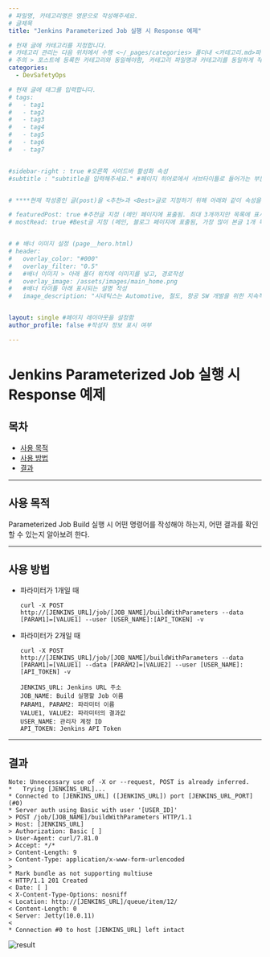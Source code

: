 ```yaml
---
# 파일명, 카테고리명은 영문으로 작성해주세요.
# 글제목
title: "Jenkins Parameterized Job 실행 시 Response 예제"

# 헌재 글에 카테고리를 지정합니다.
# 카테고리 관리는 다음 위치에서 수행 <~/_pages/categories> 폴더내 <카테고리.md>파일
# 주의 > 포스트에 등록한 카테고리와 동일해야함, 카테고리 파일명과 카테고리를 동일하게 작성하여 관리하도록함
categories: 
  - DevSafetyOps

# 현재 글에 태그를 입력합니다.
# tags:
#   - tag1
#   - tag2
#   - tag3
#   - tag4
#   - tag5
#   - tag6
#   - tag7


#sidebar-right : true #오른쪽 사이드바 활성화 속성
#subtitle : "subtitle을 입력해주세요." #페이지 히어로에서 서브타이틀로 들어가는 부분 텍스트 입력


# ****현재 작성중인 글(post)을 <추천>과 <Best>글로 지정하기 위해 아래와 같이 속성을 지정합니다.****

# featuredPost: true #추천글 지정 (메인 페이지에 표출됨. 최대 3개까지만 목록에 표시됨)
# mostRead: true #Best글 지정 (메인, 블로그 페이지에 표출됨, 가장 많이 본글 1개 목록에 표시)


# # 배너 이미지 설정 (page__hero.html)
# header:
#   overlay_color: "#000"
#   overlay_filter: "0.5"
#   #배너 이미지 > 아래 폴더 위치에 이미지를 넣고, 경로작성
#   overlay_image: /assets/images/main_home.png
#   #배너 타이틀 아래 표시되는 설명 작성
#   image_description: "시네틱스는 Automotive, 철도, 항공 SW 개발을 위한 지속적 통합과 빌드 가상화 컨설팅과 교육을 제공합니다."


layout: single #페이지 레이아웃을 설정함
author_profile: false #작성자 정보 표시 여부

---
```


<!-- **** 아래 부분부터 본문 영역입니다.*** -->

# Jenkins Parameterized Job 실행 시 Response 예제

## 목차

- [사용 목적](#사용-목적)
- [사용 방법](#사용-방법)
- [결과](#결과)

---

## 사용 목적

Parameterized Job Build 실행 시 어떤 명령어를 작성해야 하는지, 어떤 결과를 확인할 수 있는지 알아보려 한다.

---

## 사용 방법

- 파라미터가 1개일 때
  ```
  curl -X POST http://[JENKINS_URL]/job/[JOB_NAME]/buildWithParameters --data [PARAM1]=[VALUE1] --user [USER_NAME]:[API_TOKEN] -v
  ```

- 파라미터가 2개일 때
  ```
  curl -X POST http://[JENKINS_URL]/job/[JOB_NAME]/buildWithParameters --data [PARAM1]=[VALUE1] --data [PARAM2]=[VALUE2] --user [USER_NAME]:[API_TOKEN] -v
  ```

  ```
  JENKINS_URL: Jenkins URL 주소
  JOB_NAME: Build 실행할 Job 이름
  PARAM1, PARAM2: 파라미터 이름
  VALUE1, VALUE2: 파라미터의 결과값
  USER_NAME: 관리자 계정 ID
  API_TOKEN: Jenkins API Token
  ```

---

## 결과

```
Note: Unnecessary use of -X or --request, POST is already inferred.
*   Trying [JENKINS_URL]...
* Connected to [JENKINS_URL] ([JENKINS_URL]) port [JENKINS_URL_PORT] (#0)
* Server auth using Basic with user '[USER_ID]'
> POST /job/[JOB_NAME]/buildWithParameters HTTP/1.1
> Host: [JENKINS_URL]
> Authorization: Basic [ ]
> User-Agent: curl/7.81.0
> Accept: */*
> Content-Length: 9
> Content-Type: application/x-www-form-urlencoded
> 
* Mark bundle as not supporting multiuse
< HTTP/1.1 201 Created
< Date: [ ]
< X-Content-Type-Options: nosniff
< Location: http://[JENKINS_URL]/queue/item/12/
< Content-Length: 0
< Server: Jetty(10.0.11)
< 
* Connection #0 to host [JENKINS_URL] left intact

```

![result](https://github.com/SyneticsCorp/SyneticsCorp.github.io/assets/113246634/86292e8e-0f60-45c7-b721-ef05e1d9f0e7)
